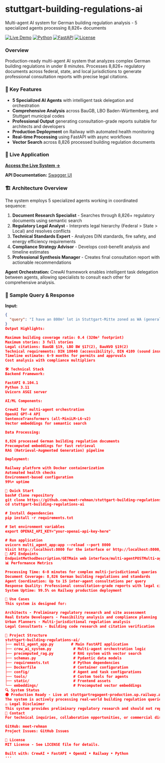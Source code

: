 # stuttgart-building-regulations-ai
Multi-agent AI system for German building regulation analysis - 5 specialized agents processing 8,826+ documents


[![Live Demo](https://img.shields.io/badge/Live-Demo-blue)](https://stuttgartregagent-production.up.railway.app/)
[![Python](https://img.shields.io/badge/Python-3.11-blue)](https://www.python.org/)
[![FastAPI](https://img.shields.io/badge/FastAPI-0.104-green)](https://fastapi.tiangolo.com/)
[![License](https://img.shields.io/badge/license-MIT-green.svg)](LICENSE)

### Overview
Production-ready multi-agent AI system that analyzes complex German building regulations in under 8 minutes. Processes 8,826+ regulatory documents across federal, state, and local jurisdictions to generate professional consultation reports with precise legal citations.

### 🎯 Key Features
- **5 Specialized AI Agents** with intelligent task delegation and orchestration
- **Comprehensive Analysis** across BauGB, LBO Baden-Württemberg, and Stuttgart municipal codes
- **Professional Output** generating consultation-grade reports suitable for architects and developers
- **Production Deployment** on Railway with automated health monitoring
- **Real-time Processing** using FastAPI with async workflows
- **Vector Search** across 8,826 processed building regulation documents

### 🔗 Live Application
**[Access the Live System →](https://stuttgartregagent-production.up.railway.app/)**

**API Documentation:** [Swagger UI](https://stuttgartregagent-production.up.railway.app/docs)

### 🏗️ Architecture Overview

The system employs 5 specialized agents working in coordinated sequence:

1. **Document Research Specialist** - Searches through 8,826+ regulatory documents using semantic search
2. **Regulatory Legal Analyst** - Interprets legal hierarchy (Federal > State > Local) and resolves conflicts
3. **Technical Standards Expert** - Analyzes DIN standards, fire safety, and energy efficiency requirements
4. **Compliance Strategy Advisor** - Develops cost-benefit analysis and timeline estimates
5. **Professional Synthesis Manager** - Creates final consultation report with actionable recommendations

**Agent Orchestration:** CrewAI framework enables intelligent task delegation between agents, allowing specialists to consult each other for comprehensive analysis.

### 💬 Sample Query & Response

**Input:**
```json
{
  "query": "I have an 800m² lot in Stuttgart-Mitte zoned as WA (general residential area). What's the maximum building coverage ratio and how many stories can I build?"
}
Output Highlights:

Maximum building coverage ratio: 0.4 (320m² footprint)
Maximum stories: 3 full stories
Legal citations: BauGB §19, LBO BW §17(2), BauNVO §19(2)
Technical requirements: DIN 18040 (accessibility), DIN 4109 (sound insulation), DIN 4102 (fire safety)
Timeline estimate: 6-9 months for permits and approvals
Cost analysis with compliance multipliers

🛠️ Technical Stack
Backend Framework:

FastAPI 0.104.1
Python 3.11
Uvicorn ASGI server

AI/ML Components:

CrewAI for multi-agent orchestration
OpenAI GPT-4 API
SentenceTransformers (all-MiniLM-L6-v2)
Vector embeddings for semantic search

Data Processing:

8,826 processed German building regulation documents
Precomputed embeddings for fast retrieval
RAG (Retrieval-Augmented Generation) pipeline

Deployment:

Railway platform with Docker containerization
Automated health checks
Environment-based configuration
99%+ uptime

🚀 Quick Start
bash# Clone repository
git clone https://github.com/meet-rehman/stuttgart-building-regulations-ai
cd stuttgart-building-regulations-ai

# Install dependencies
pip install -r requirements.txt

# Set environment variables
export OPENAI_API_KEY="your-openai-api-key-here"

# Run application
uvicorn multi_agent_app:app --reload --port 8000
Visit http://localhost:8000 for the interface or http://localhost:8000/docs for API documentation.
📡 API Endpoints
EndpointMethodDescription/GETMain web interface/multi-agentPOSTMulti-agent analysis endpoint/chatPOSTLegacy single-agent endpoint/healthGETSystem health and agent status/docsGETInteractive API documentation
📊 Performance Metrics

Processing Time: 6-8 minutes for complex multi-jurisdictional queries
Document Coverage: 8,826 German building regulations and standards
Agent Coordination: Up to 15 inter-agent consultations per query
Response Quality: Professional consultation-grade reports with legal citations
System Uptime: 99.5% on Railway production deployment

🎯 Use Cases
This system is designed for:

Architects - Preliminary regulatory research and site assessment
Real Estate Developers - Feasibility analysis and compliance planning
Urban Planners - Multi-jurisdictional regulation analysis
Legal Consultants - Building code research and citation verification

📁 Project Structure
stuttgart-building-regulations-ai/
├── multi_agent_app.py        # Main FastAPI application
├── crew_ai_system.py          # Multi-agent orchestration logic
├── precomputed_rag.py         # RAG system with vector search
├── schemas.py                 # Pydantic data models
├── requirements.txt           # Python dependencies
├── Dockerfile                 # Container configuration
├── config/                    # Agent and task configurations
├── tools/                     # Custom tools for agents
├── static/                    # Frontend assets
└── embeddings/                # Precomputed vector embeddings
🔍 System Status
🟢 Production Ready - Live at stuttgartregagent-production.up.railway.app
The system is actively processing real-world building regulation queries with validated accuracy against Stuttgart Bauamt requirements.
⚖️ Legal Disclaimer
This system provides preliminary regulatory research and should not replace professional legal or architectural consultation. All outputs should be verified with licensed professionals and local building authorities (Bauamt) before making project decisions.
📧 Contact
For technical inquiries, collaboration opportunities, or commercial discussions:

GitHub: meet-rehman
Project Issues: GitHub Issues

📄 License
MIT License - See LICENSE file for details.

Built with: CrewAI • FastAPI • OpenAI • Railway • Python
'''
